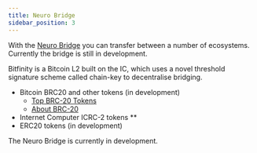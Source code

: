 ```yaml
---
title: Neuro Bridge
sidebar_position: 3
---
```



With the [Neuro Bridge](https://neurobridge.bitfinity.network/) you can transfer between 
a number of ecosystems. Currently the bridge is still in development. 

Bitfinity is a Bitcoin L2 built on the IC, which uses a novel threshold signature scheme called chain-key to decentralise bridging. 

* Bitcoin BRC20 and other tokens (in development)
    * [Top BRC-20 Tokens](https://coinranking.com/coins/brc-20)
    * [About BRC-20](https://cointelegraph.com/learn/what-is-a-brc-20-token-standard-an-overview)
* Internet Computer ICRC-2 tokens
    **
* ERC20 tokens (in development)


The Neuro Bridge is currently in development.